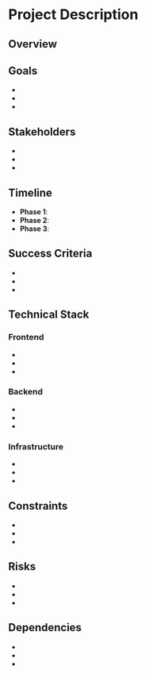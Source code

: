 # Project Description

## Overview

## Goals

- 
- 
- 

## Stakeholders

- 
- 
- 

## Timeline

- **Phase 1**: 
- **Phase 2**: 
- **Phase 3**: 

## Success Criteria

- 
- 
- 

## Technical Stack

### Frontend

- 
- 
- 

### Backend

- 
- 
- 

### Infrastructure

- 
- 
- 

## Constraints

- 
- 
- 

## Risks

- 
- 
- 

## Dependencies

- 
- 
- 